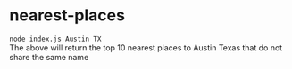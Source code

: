 # nearest-places
 
`node index.js Austin TX` <br>
The above will return the top 10 nearest places to Austin Texas that do not share the same name
